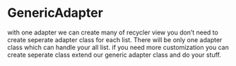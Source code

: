 # GenericAdapter
with one adapter we can create many of recycler view
you don’t need to create seperate adapter class for each list. There will be only one adapter class which can handle your all list. if you need more customization you can create seperate class extend our generic adapter class and do your stuff.
